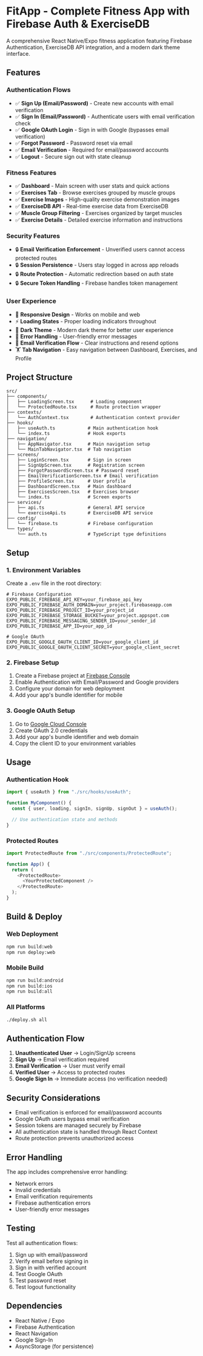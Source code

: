# FitApp - Complete Fitness App with Firebase Auth & ExerciseDB

A comprehensive React Native/Expo fitness application featuring Firebase Authentication, ExerciseDB API integration, and a modern dark theme interface.

## Features

### Authentication Flows

- ✅ **Sign Up (Email/Password)** - Create new accounts with email verification
- ✅ **Sign In (Email/Password)** - Authenticate users with email verification check
- ✅ **Google OAuth Login** - Sign in with Google (bypasses email verification)
- ✅ **Forgot Password** - Password reset via email
- ✅ **Email Verification** - Required for email/password accounts
- ✅ **Logout** - Secure sign out with state cleanup

### Fitness Features

- ✅ **Dashboard** - Main screen with user stats and quick actions
- ✅ **Exercises Tab** - Browse exercises grouped by muscle groups
- ✅ **Exercise Images** - High-quality exercise demonstration images
- ✅ **ExerciseDB API** - Real-time exercise data from ExerciseDB
- ✅ **Muscle Group Filtering** - Exercises organized by target muscles
- ✅ **Exercise Details** - Detailed exercise information and instructions

### Security Features

- 🔒 **Email Verification Enforcement** - Unverified users cannot access protected routes
- 🔒 **Session Persistence** - Users stay logged in across app reloads
- 🔒 **Route Protection** - Automatic redirection based on auth state
- 🔒 **Secure Token Handling** - Firebase handles token management

### User Experience

- 📱 **Responsive Design** - Works on mobile and web
- ⚡ **Loading States** - Proper loading indicators throughout
- 🎨 **Dark Theme** - Modern dark theme for better user experience
- 🔄 **Error Handling** - User-friendly error messages
- 📧 **Email Verification Flow** - Clear instructions and resend options
- 🏋️ **Tab Navigation** - Easy navigation between Dashboard, Exercises, and Profile

## Project Structure

```
src/
├── components/
│   ├── LoadingScreen.tsx      # Loading component
│   └── ProtectedRoute.tsx     # Route protection wrapper
├── contexts/
│   └── AuthContext.tsx        # Authentication context provider
├── hooks/
│   ├── useAuth.ts            # Main authentication hook
│   └── index.ts              # Hook exports
├── navigation/
│   ├── AppNavigator.tsx      # Main navigation setup
│   └── MainTabNavigator.tsx  # Tab navigation
├── screens/
│   ├── LoginScreen.tsx       # Sign in screen
│   ├── SignUpScreen.tsx      # Registration screen
│   ├── ForgotPasswordScreen.tsx # Password reset
│   ├── EmailVerificationScreen.tsx # Email verification
│   ├── ProfileScreen.tsx     # User profile
│   ├── DashboardScreen.tsx   # Main dashboard
│   ├── ExercisesScreen.tsx   # Exercises browser
│   └── index.ts              # Screen exports
├── services/
│   ├── api.ts                # General API service
│   └── exerciseApi.ts        # ExerciseDB API service
├── config/
│   └── firebase.ts           # Firebase configuration
└── types/
    └── auth.ts               # TypeScript type definitions
```

## Setup

### 1. Environment Variables

Create a `.env` file in the root directory:

```env
# Firebase Configuration
EXPO_PUBLIC_FIREBASE_API_KEY=your_firebase_api_key
EXPO_PUBLIC_FIREBASE_AUTH_DOMAIN=your_project.firebaseapp.com
EXPO_PUBLIC_FIREBASE_PROJECT_ID=your_project_id
EXPO_PUBLIC_FIREBASE_STORAGE_BUCKET=your_project.appspot.com
EXPO_PUBLIC_FIREBASE_MESSAGING_SENDER_ID=your_sender_id
EXPO_PUBLIC_FIREBASE_APP_ID=your_app_id

# Google OAuth
EXPO_PUBLIC_GOOGLE_OAUTH_CLIENT_ID=your_google_client_id
EXPO_PUBLIC_GOOGLE_OAUTH_CLIENT_SECRET=your_google_client_secret
```

### 2. Firebase Setup

1. Create a Firebase project at [Firebase Console](https://console.firebase.google.com)
2. Enable Authentication with Email/Password and Google providers
3. Configure your domain for web deployment
4. Add your app's bundle identifier for mobile

### 3. Google OAuth Setup

1. Go to [Google Cloud Console](https://console.cloud.google.com)
2. Create OAuth 2.0 credentials
3. Add your app's bundle identifier and web domain
4. Copy the client ID to your environment variables

## Usage

### Authentication Hook

```typescript
import { useAuth } from "./src/hooks/useAuth";

function MyComponent() {
  const { user, loading, signIn, signUp, signOut } = useAuth();

  // Use authentication state and methods
}
```

### Protected Routes

```typescript
import ProtectedRoute from "./src/components/ProtectedRoute";

function App() {
  return (
    <ProtectedRoute>
      <YourProtectedComponent />
    </ProtectedRoute>
  );
}
```

## Build & Deploy

### Web Deployment

```bash
npm run build:web
npm run deploy:web
```

### Mobile Build

```bash
npm run build:android
npm run build:ios
npm run build:all
```

### All Platforms

```bash
./deploy.sh all
```

## Authentication Flow

1. **Unauthenticated User** → Login/SignUp screens
2. **Sign Up** → Email verification required
3. **Email Verification** → User must verify email
4. **Verified User** → Access to protected routes
5. **Google Sign In** → Immediate access (no verification needed)

## Security Considerations

- Email verification is enforced for email/password accounts
- Google OAuth users bypass email verification
- Session tokens are managed securely by Firebase
- All authentication state is handled through React Context
- Route protection prevents unauthorized access

## Error Handling

The app includes comprehensive error handling:

- Network errors
- Invalid credentials
- Email verification requirements
- Firebase authentication errors
- User-friendly error messages

## Testing

Test all authentication flows:

1. Sign up with email/password
2. Verify email before signing in
3. Sign in with verified account
4. Test Google OAuth
5. Test password reset
6. Test logout functionality

## Dependencies

- React Native / Expo
- Firebase Authentication
- React Navigation
- Google Sign-In
- AsyncStorage (for persistence)
